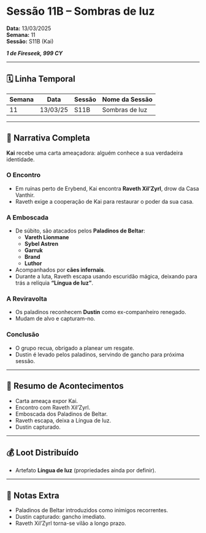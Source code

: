 # Sessão 11B – Sombras de Iuz  
**Data:** 13/03/2025  
**Semana:** 11  
**Sessão:** S11B (Kai)  

***1 de Fireseek, 999 CY***

---
## 🗓 Linha Temporal
| Semana | Data      | Sessão | Nome da Sessão     |
|--------|-----------|--------|---------------------|
| 11     | 13/03/25  | S11B   | Sombras de Iuz      |

---

## 📖 Narrativa Completa
**Kai** recebe uma carta ameaçadora: alguém conhece a sua verdadeira identidade.  

### O Encontro
- Em ruínas perto de Erybend, Kai encontra **Raveth Xil’Zyrl**, drow da Casa Vanthir.  
- Raveth exige a cooperação de Kai para restaurar o poder da sua casa.  

### A Emboscada
- De súbito, são atacados pelos **Paladinos de Beltar**:  
  - **Vareth Lionmane**  
  - **Sybel Astren**  
  - **Garruk**  
  - **Brand**  
  - **Luthor**  
- Acompanhados por **cães infernais**.  
- Durante a luta, Raveth escapa usando escuridão mágica, deixando para trás a relíquia **“Língua de Iuz”**.  

### A Reviravolta
- Os paladinos reconhecem **Dustin** como ex-companheiro renegado.  
- Mudam de alvo e capturam-no.  

### Conclusão
- O grupo recua, obrigado a planear um resgate.  
- Dustin é levado pelos paladinos, servindo de gancho para próxima sessão.  

---

## 🎲 Resumo de Acontecimentos
- Carta ameaça expor Kai.  
- Encontro com Raveth Xil’Zyrl.  
- Emboscada dos Paladinos de Beltar.  
- Raveth escapa, deixa a Língua de Iuz.  
- Dustin capturado.  

---

## 💰 Loot Distribuído
- Artefato **Língua de Iuz** (propriedades ainda por definir).  

---

## 🧾 Notas Extra
- Paladinos de Beltar introduzidos como inimigos recorrentes.  
- Dustin capturado: gancho imediato.  
- Raveth Xil’Zyrl torna-se vilão a longo prazo.  
